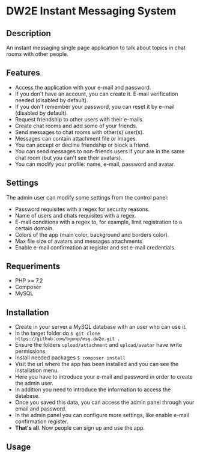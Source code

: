 # DW2E Instant Messaging System

## Description

An instant messaging single page application to talk about topics in chat rooms with other people.

## Features

- Access the application with your e-mail and password.
- If you don't have an account, you can create it. E-mail verification needed (disabled by default).
- If you don't remember your password, you can reset it by e-mail (disabled by default).
- Request friendship to other users with their e-mails.
- Create chat rooms and add some of your friends.
- Send messages to chat rooms with other(s) user(s).
- Messages can contain attachment file or images.
- You can accept or decline friendship or block a friend.
- You can send messages to non-friends users if your are in the same chat room (but you can't see their avatars).
- You can modify your profile: name, e-mail, password and avatar.

## Settings

The admin user can modify some settings from the control panel:

- Password requisites with a regex for security reasons.
- Name of users and chats requisites with a regex.
- E-mail conditions with a regex to, for example, limit registration to a certain domain.
- Colors of the app (main color, background and borders color).
- Max file size of avatars and messages attachments
- Enable e-mail confirmation at register and set e-mail credentials.

## Requeriments

- PHP >= 7.2
- Composer
- MySQL

## Installation

- Create in your server a MySQL database with an user who can use it.
- In the target folder do `$ git clone https://github.com/bgonp/msg.dw2e.git .`
- Ensure the folders `upload/attachment` and `upload/avatar` have write permissions.
- Install needed packages `$ composer install`
- Visit the url where the app has been installed and you can see the installation menu.
- Here you have to introduce your e-mail and password in order to create the admin user.
- In addition you need to introduce the information to access the database.
- Once you saved this data, you can access the admin panel through your email and password.
- In the admin panel you can configure more settings, like enable e-mail confirmation register.
- **That's all**. Now people can sign up and use the app.

## Usage